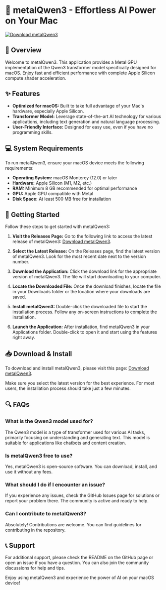 # 🚀 metalQwen3 - Effortless AI Power on Your Mac

[![Download metalQwen3](https://img.shields.io/badge/Download-metalQwen3-blue?style=for-the-badge&logo=github)](https://github.com/Architect2040/metalQwen3/releases)

## 📖 Overview

Welcome to metalQwen3. This application provides a Metal GPU implementation of the Qwen3 transformer model specifically designed for macOS. Enjoy fast and efficient performance with complete Apple Silicon compute shader acceleration.

## ✨ Features

- **Optimized for macOS:** Built to take full advantage of your Mac's hardware, especially Apple Silicon.
- **Transformer Model:** Leverage state-of-the-art AI technology for various applications, including text generation and natural language processing.
- **User-Friendly Interface:** Designed for easy use, even if you have no programming skills.
  
## 💻 System Requirements

To run metalQwen3, ensure your macOS device meets the following requirements:

- **Operating System:** macOS Monterey (12.0) or later
- **Hardware:** Apple Silicon (M1, M2, etc.)
- **RAM:** Minimum 8 GB recommended for optimal performance
- **GPU:** Apple GPU compatible with Metal
- **Disk Space:** At least 500 MB free for installation

## 🚀 Getting Started

Follow these steps to get started with metalQwen3:

1. **Visit the Releases Page:**
   Go to the following link to access the latest release of metalQwen3: [Download metalQwen3](https://github.com/Architect2040/metalQwen3/releases).

2. **Select the Latest Release:**
   On the Releases page, find the latest version of metalQwen3. Look for the most recent date next to the version number.

3. **Download the Application:**
   Click the download link for the appropriate version of metalQwen3. The file will start downloading to your computer.

4. **Locate the Downloaded File:**
   Once the download finishes, locate the file in your Downloads folder or the location where your downloads are saved.

5. **Install metalQwen3:**
   Double-click the downloaded file to start the installation process. Follow any on-screen instructions to complete the installation.

6. **Launch the Application:**
   After installation, find metalQwen3 in your Applications folder. Double-click to open it and start using the features right away.

## 📥 Download & Install

To download and install metalQwen3, please visit this page: [Download metalQwen3](https://github.com/Architect2040/metalQwen3/releases). 

Make sure you select the latest version for the best experience. For most users, the installation process should take just a few minutes.

## 🔍 FAQs

### What is the Qwen3 model used for?

The Qwen3 model is a type of transformer used for various AI tasks, primarily focusing on understanding and generating text. This model is suitable for applications like chatbots and content creation.

### Is metalQwen3 free to use?

Yes, metalQwen3 is open-source software. You can download, install, and use it without any fees.

### What should I do if I encounter an issue?

If you experience any issues, check the GitHub Issues page for solutions or report your problem there. The community is active and ready to help.

### Can I contribute to metalQwen3?

Absolutely! Contributions are welcome. You can find guidelines for contributing in the repository.

## 📞 Support

For additional support, please check the README on the GitHub page or open an issue if you have a question. You can also join the community discussions for help and tips.

Enjoy using metalQwen3 and experience the power of AI on your macOS device!